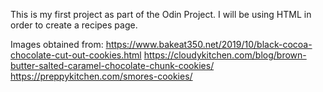 This is my first project as part of the Odin Project. I will be using HTML in order to create a recipes page.

Images obtained from:
https://www.bakeat350.net/2019/10/black-cocoa-chocolate-cut-out-cookies.html
https://cloudykitchen.com/blog/brown-butter-salted-caramel-chocolate-chunk-cookies/
https://preppykitchen.com/smores-cookies/